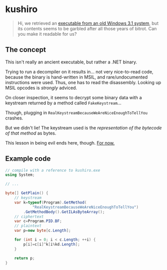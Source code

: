 # kushiro

> Hi, we retrieved an [executable from an old Windows 3.1
> system](kushiro.exe), but its contents seems to be
> garbled after all those years of bitrot. Can you make it
> readable for us?

## The concept

This isn't really an ancient executable, but rather a .NET binary.

Trying to run a decompiler on it results in... not very nice-to-read
code, because the binary is hand-written in MSIL, and
rare/undocumented instructions were used. Thus, one has to read the
disassembly. Looking up MSIL opcodes is *strongly* adviced.

On closer inspection, it seems to decrypt some binary data with
a keystream returned by a method called `FakeKeystream`...

Though, plugging in `RealKeystreamBecauseWeAreNiceEnoughToTellYou` crashes.

But we didn't lie! The keystream used is the *representation of the bytecode
of that method* as bytes.

This lesson in being evil ends here, though. [For now.](../hale/hale.md)

## Example code

```cs
// compile with a reference to kushiro.exe
using System;

// ...

byte[] GetPlain() {
    // keystream
    var k=typeof(Program).GetMethod(
            "RealKeystreamBecauseWeAreNiceEnoughToTellYou")
        .GetMethodBody().GetILAsByteArray();
    // ciphertext
    var c=Program.PID.BF;
    // plaintext
    var p=new byte[c.Length];

    for (int i = 0; i < c.Length; ++i) {
        p[i]=c[i]^k[i%kd.Length];
    }

    return p;
}
```

